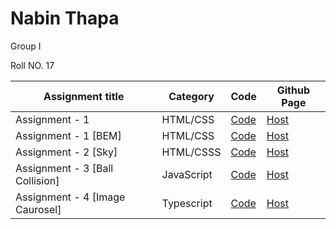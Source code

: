  <div>
    <div class="name-container">
      <h1 class="name">Nabin Thapa</h1>
      <p class="group">Group I</p>
      <p class="roll">Roll NO. 17</p>
    </div>
    <table>
      <thead>
        <tr>
          <th>Assignment title</th>
          <th>Category</th>
          <th>Code</th>
          <th>Github Page</th>
        </tr>
      </thead>
      <tbody>
        <tr>
          <td>Assignment - 1</td>
          <td>HTML/CSS</td>
          <td>
            <a
              href="https://github.com/nabinthapaa/SE-Fellowship-LF/tree/day4-assignment/Day%204/assignment"
              >Code</a
            >
          </td>
          <td>
            <a
              href="https://nabinthapaa.github.io/SE-Fellowship-LF/Day%204/assignment/"
              >Host</a
            >
          </td>
        </tr>
        <tr>
          <td>Assignment - 1 [BEM]</td>
          <td>HTML/CSS</td>
          <td>
            <a
              href="https://github.com/nabinthapaa/SE-Fellowship-LF/tree/main/Day%204/assignment"
              >Code</a
            >
          </td>
          <td>
            <a
              href="https://nabinthapaa.github.io/SE-Fellowship-LF/Day%204/assignment/"
              >Host</a
            >
          </td>
        </tr>
        <tr>
          <td>Assignment - 2 [Sky]</td>
          <td>HTML/CSSS</td>
          <td>
            <a
              href="https://github.com/nabinthapaa/final-assignment-sky"
              >Code</a
            >
          </td>
          <td>
            <a
              href="https://nabinthapaa.github.io/final-assignment-sky"
              >Host</a
            >
          </td>
        </tr>
        <tr>
          <td>Assignment - 3 [Ball Collision]</td>
          <td>JavaScript</td>
          <td>
            <a
              href="https://github.com/nabinthapaa/ball-collision-js"
              >Code</a
            >
          </td>
          <td>
            <a
              href="https://nabinthapaa.github.io/ball-collision-js/"
              >Host</a
            >
          </td>
        </tr>
        <tr>
          <td>Assignment - 4 [Image Caurosel]</td>
          <td>Typescript</td>
          <td>
            <a
              href="https://github.com/nabinthapaa/Image-Caurosel-lF"
              >Code</a
            >
          </td>
          <td>
            <a
              href="https://image-caurosel-l-f.vercel.app/"
              >Host</a
            >
          </td>
        </tr>
      </tbody>
    </table>
  </div>
